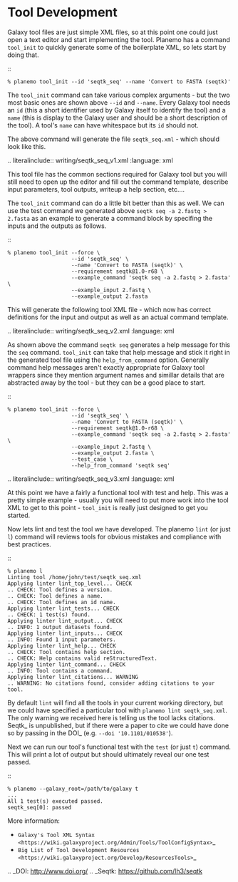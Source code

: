 
Tool Development
================

Galaxy tool files are just simple XML files, so at this point one could just
open a text editor and start implementing the tool. Planemo has a command
``tool_init`` to quickly generate some of the boilerplate XML, so lets
start by doing that.

::

    % planemo tool_init --id 'seqtk_seq' --name 'Convert to FASTA (seqtk)'

The ``tool_init`` command can take various complex arguments - but the two
most basic ones are shown above ``--id`` and ``--name``. Every Galaxy tool
needs an ``id`` (this a short identifier used by Galaxy itself to identify the
tool) and a ``name`` (this is display to the Galaxy user and should be a short
description of the tool). A tool's ``name`` can have whitespace but its ``id``
should not.

The above command will generate the file ``seqtk_seq.xml`` - which should look
like this.

.. literalinclude:: writing/seqtk_seq_v1.xml
   :language: xml

This tool file has the common sections required for Galaxy tool but you will
still need to open up the editor and fill out the command template, describe
input parameters, tool outputs, writeup a help section, etc....

The ``tool_init`` command can do a little bit better than this as well. We can
use the test command we generated above ``seqtk seq -a 2.fastq > 2.fasta`` as
an example to generate a command block by specifing the inputs and the outputs
as follows.

::

    % planemo tool_init --force \
                        --id 'seqtk_seq' \
                        --name 'Convert to FASTA (seqtk)' \
                        --requirement seqtk@1.0-r68 \
                        --example_command 'seqtk seq -a 2.fastq > 2.fasta' \
                        --example_input 2.fastq \
                        --example_output 2.fasta

This will generate the following tool XML file - which now has correct
definitions for the input and output as well as an actual command template.

.. literalinclude:: writing/seqtk_seq_v2.xml
   :language: xml

As shown above the command ``seqtk seq`` generates a help message for this the
``seq`` command. ``tool_init`` can take that help message and stick it right
in the generated tool file using the ``help_from_command`` option. Generally
command help messages aren't exactly appropriate for Galaxy tool wrappers
since they mention argument names and simillar details that are abstracted
away by the tool - but they can be a good place to start.

::

    % planemo tool_init --force \
                        --id 'seqtk_seq' \
                        --name 'Convert to FASTA (seqtk)' \
                        --requirement seqtk@1.0-r68 \
                        --example_command 'seqtk seq -a 2.fastq > 2.fasta' \
                        --example_input 2.fastq \
                        --example_output 2.fasta \
                        --test_case \
                        --help_from_command 'seqtk seq'

.. literalinclude:: writing/seqtk_seq_v3.xml
   :language: xml

At this point we have a fairly a functional tool with test and help. This was
a pretty simple example - usually you will need to put more work into the tool
XML to get to this point - ``tool_init`` is really just designed to get you
started.

Now lets lint and test the tool we have developed. The planemo ``lint`` (or
just ``l``) command will reviews tools for obvious mistakes and compliance
with best practices.

::

    % planemo l
    Linting tool /home/john/test/seqtk_seq.xml
    Applying linter lint_top_level... CHECK
    .. CHECK: Tool defines a version.
    .. CHECK: Tool defines a name.
    .. CHECK: Tool defines an id name.
    Applying linter lint_tests... CHECK
    .. CHECK: 1 test(s) found.
    Applying linter lint_output... CHECK
    .. INFO: 1 output datasets found.
    Applying linter lint_inputs... CHECK
    .. INFO: Found 1 input parameters.
    Applying linter lint_help... CHECK
    .. CHECK: Tool contains help section.
    .. CHECK: Help contains valid reStructuredText.
    Applying linter lint_command... CHECK
    .. INFO: Tool contains a command.
    Applying linter lint_citations... WARNING
    .. WARNING: No citations found, consider adding citations to your tool.

By default ``lint`` will find all the tools in your current working directory,
but we could have specified a particular tool with ``planemo lint
seqtk_seq.xml``. The only warning we received here is telling us the tool
lacks citations. Seqtk_ is unpublished, but if there were a paper to cite we
could have done so by passing in the DOI_ (e.g. ``--doi '10.1101/010538'``).

Next we can run our tool's functional test with the ``test`` (or just ``t``)
command. This will print a lot of output but should ultimately reveal our one
test passed.

::

    % planemo --galaxy_root=/path/to/galaxy t
    ...
    All 1 test(s) executed passed.
    seqtk_seq[0]: passed


More information:

 * `Galaxy's Tool XML Syntax <https://wiki.galaxyproject.org/Admin/Tools/ToolConfigSyntax>`_
 * `Big List of Tool Development Resources <https://wiki.galaxyproject.org/Develop/ResourcesTools>`_

.. _DOI: http://www.doi.org/
.. _Seqtk: https://github.com/lh3/seqtk
